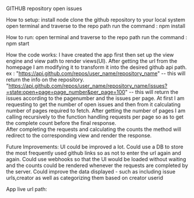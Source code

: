 GITHUB repository open issues

How to setup:
	install node
	clone the github repository to your local system
	open terminal and traverse to the repo path
	run the command : npm install

How to run:
	open terminal and traverse to the repo path
	run the command : npm start

How the code works:
	I have created the app first then set up the view engine and view path to render views(UI).
	After getting the url from the homepage I am modifying it to transform it into the desired github api path.
	ex : "https://api.github.com/repos/user_name/repository_name" 
				-- this will return the info on the repository.
	     "https://api.github.com/repos/user_name/repository_name/issues?=state:open+page=page_number&per_page=100" 
		 		-- this will return the issues according to the pagenumber and the issues per page.
	At first I am requesting to get the number of open issues and then from it calculating number of 
		pages required to fetch. 
	After getting the number of pages I am calling recursively to the function handling requests per 
		page so as to get the complete count before the final response.  
	After completing the requests and calculating the counts the method will redirect to the corresponding 
		view and render the response.

Future Improvements:
	UI could be improved a lot.
	Could use a DB to store the most frequently used github links so as not to enter the url again and again.
	Could use webhooks so that the UI would be loaded without waiting and the counts could be 
		rendered whenever the requests are completed by the server.
	Could improve the data displayed - such as including issue urls,creator as well as categorizing them 
		based on creator userid 

App live url path:
